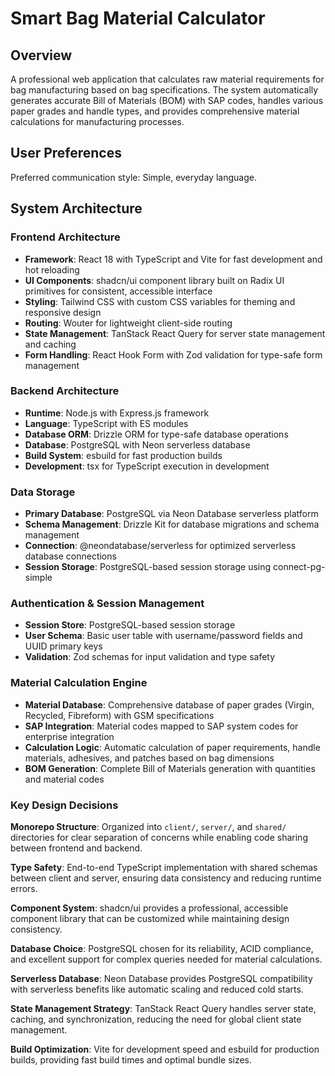 # Smart Bag Material Calculator

## Overview

A professional web application that calculates raw material requirements for bag manufacturing based on bag specifications. The system automatically generates accurate Bill of Materials (BOM) with SAP codes, handles various paper grades and handle types, and provides comprehensive material calculations for manufacturing processes.

## User Preferences

Preferred communication style: Simple, everyday language.

## System Architecture

### Frontend Architecture
- **Framework**: React 18 with TypeScript and Vite for fast development and hot reloading
- **UI Components**: shadcn/ui component library built on Radix UI primitives for consistent, accessible interface
- **Styling**: Tailwind CSS with custom CSS variables for theming and responsive design
- **Routing**: Wouter for lightweight client-side routing
- **State Management**: TanStack React Query for server state management and caching
- **Form Handling**: React Hook Form with Zod validation for type-safe form management

### Backend Architecture
- **Runtime**: Node.js with Express.js framework
- **Language**: TypeScript with ES modules
- **Database ORM**: Drizzle ORM for type-safe database operations
- **Database**: PostgreSQL with Neon serverless database
- **Build System**: esbuild for fast production builds
- **Development**: tsx for TypeScript execution in development

### Data Storage
- **Primary Database**: PostgreSQL via Neon Database serverless platform
- **Schema Management**: Drizzle Kit for database migrations and schema management
- **Connection**: @neondatabase/serverless for optimized serverless database connections
- **Session Storage**: PostgreSQL-based session storage using connect-pg-simple

### Authentication & Session Management
- **Session Store**: PostgreSQL-based session storage
- **User Schema**: Basic user table with username/password fields and UUID primary keys
- **Validation**: Zod schemas for input validation and type safety

### Material Calculation Engine
- **Material Database**: Comprehensive database of paper grades (Virgin, Recycled, Fibreform) with GSM specifications
- **SAP Integration**: Material codes mapped to SAP system codes for enterprise integration
- **Calculation Logic**: Automatic calculation of paper requirements, handle materials, adhesives, and patches based on bag dimensions
- **BOM Generation**: Complete Bill of Materials generation with quantities and material codes

### Key Design Decisions

**Monorepo Structure**: Organized into `client/`, `server/`, and `shared/` directories for clear separation of concerns while enabling code sharing between frontend and backend.

**Type Safety**: End-to-end TypeScript implementation with shared schemas between client and server, ensuring data consistency and reducing runtime errors.

**Component System**: shadcn/ui provides a professional, accessible component library that can be customized while maintaining design consistency.

**Database Choice**: PostgreSQL chosen for its reliability, ACID compliance, and excellent support for complex queries needed for material calculations.

**Serverless Database**: Neon Database provides PostgreSQL compatibility with serverless benefits like automatic scaling and reduced cold starts.

**State Management Strategy**: TanStack React Query handles server state, caching, and synchronization, reducing the need for global client state management.

**Build Optimization**: Vite for development speed and esbuild for production builds, providing fast build times and optimal bundle sizes.
